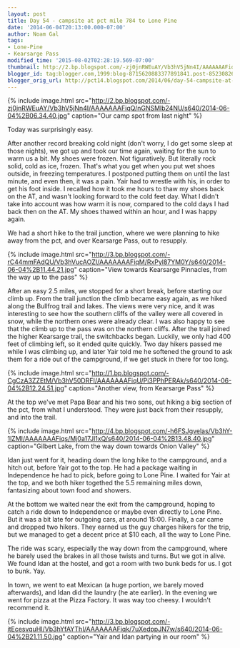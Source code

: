 ```yaml
---
layout: post
title: Day 54 - campsite at pct mile 784 to Lone Pine
date: '2014-06-04T20:13:00.000-07:00'
author: Noam Gal
tags:
- Lone-Pine
- Kearsarge Pass
modified_time: '2015-08-02T02:28:19.569-07:00'
thumbnail: http://2.bp.blogspot.com/-zj0jnRWEuAY/Vb3hV5jNn4I/AAAAAAAFiqQ/nGNSMlb24NU/s72-c/2014-06-04%2B06.34.40.jpg
blogger_id: tag:blogger.com,1999:blog-8715620883377891841.post-8523082661113236875
blogger_orig_url: http://pct14.blogspot.com/2014/06/day-54-campsite-at-pct-mile-784-to-lone.html
---
```

 
{% include image.html src="http://2.bp.blogspot.com/-zj0jnRWEuAY/Vb3hV5jNn4I/AAAAAAAFiqQ/nGNSMlb24NU/s640/2014-06-04%2B06.34.40.jpg" caption="Our camp spot from last night" %}

Today was surprisingly easy.

After another record breaking cold night (don't worry, I do get some sleep at those nights), we got up and took our time again, waiting for the sun to warm us a bit. My shoes were frozen. Not figuratively. But literally rock solid, cold as ice, frozen. That's what you get when you put wet shoes outside, in freezing temperatures. I postponed putting them on until the last minute, and even then, it was a pain. Yair had to wrestle with his, in order to get his foot inside. I recalled how it took me hours to thaw my shoes back on the AT, and wasn't looking forward to the cold feet day. What I didn't take into account was how warm it is now, compared to the cold days I had back then on the AT. My shoes thawed within an hour, and I was happy again.

We had a short hike to the trail junction, where we were planning to hike away from the pct, and over Kearsarge Pass, out to resupply.
 
{% include image.html src="http://3.bp.blogspot.com/-rC44mmFAdQU/Vb3hVucAOZI/AAAAAAAFiqM/RxPyl87YM0Y/s640/2014-06-04%2B11.44.21.jpg" caption="View towards Kearsarge Pinnacles, from the way up to the pass" %}

After an easy 2.5 miles, we stopped for a short break, before starting our climb up. From the trail junction the climb became easy again, as we hiked along the Bullfrog trail and lakes. The views were very nice, and it was interesting to see how the southern cliffs of the valley were all covered in snow, while the northern ones were already clear. I was also happy to see that the climb up to the pass was on the northern cliffs. After the trail joined the higher Kearsarge trail, the switchbacks began. Luckily, we only had 400 feet of climbing left, so it ended quite quickly. Two day hikers passed me while I was climbing up, and later Yair told me he softened the ground to ask them for a ride out of the campground, if we get stuck in there for too long.
 
{% include image.html src="http://1.bp.blogspot.com/-CgCzA3ZZEtM/Vb3hV50DRFI/AAAAAAAFiqU/Pi3PPhPERAk/s640/2014-06-04%2B12.24.51.jpg" caption="Another view, from Kearsarge Pass" %}

At the top we've met Papa Bear and his two sons, out hiking a big section of the pct, from what I understood. They were just back from their resupply, and into the trail.
 
{% include image.html src="http://4.bp.blogspot.com/-h6FSJgvelas/Vb3hY-1lZMI/AAAAAAAFiqs/Mj0a17Jl1xQ/s640/2014-06-04%2B13.48.40.jpg" caption="Gilbert Lake, from the way down towards Onion Valley" %}

Idan just went for it, heading down the long hike to the campground, and a hitch out, before Yair got to the top. He had a package waiting in Independence he had to pick, before going to Lone Pine. I waited for Yair at the top, and we both hiker togethed the 5.5 remaining miles down, fantasizing about town food and showers.

At the bottom we waited near the exit from the campground, hoping to catch a ride down to Independence or maybe even directly to Lone Pine. But it was a bit late for outgoing cars, at around 15:00. Finally, a car came and dropped two hikers. They earned us the guy charges hikers for the trip, but we managed to get a decent price at $10 each, all the way to Lone Pine.

The ride was scary, especially the way down from the campground, where he barely used the brakes in all those twists and turns. But we got in alive. We found Idan at the hostel, and got a room with two bunk beds for us. I got to bunk. Yay.

In town, we went to eat Mexican (a huge portion, we barely moved afterwards), and Idan did the laundry (he ate earlier). In the evening we went for pizza at the Pizza Factory. It was way too cheesy. I wouldn't recommend it.
 
{% include image.html src="http://3.bp.blogspot.com/-itEcesvquHI/Vb3hYfAYThI/AAAAAAAFiqk/7uXedppJN7w/s640/2014-06-04%2B21.11.50.jpg" caption="Yair and Idan partying in our room" %} 
